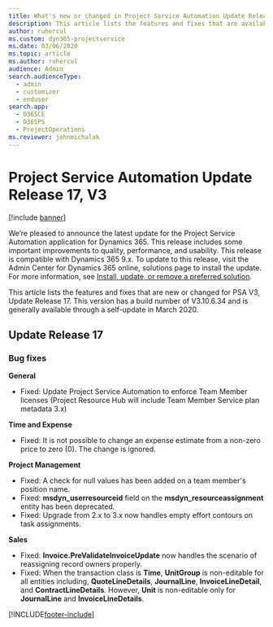 ```yaml
---
title: What's new or changed in Project Service Automation Update Release 17, V3
description: This article lists the features and fixes that are available in Project Service Automation Update Release 17, V3.
author: ruhercul
ms.custom: dyn365-projectservice
ms.date: 03/06/2020
ms.topic: article
ms.author: ruhercul
audience: Admin
search.audienceType: 
  - admin
  - customizer
  - enduser
search.app: 
  - D365CE
  - D365PS
  - ProjectOperations
ms.reviewer: johnmichalak
---
```



# Project Service Automation Update Release 17, V3

[!include [banner](../includes/psa-now-project-operations.md)]

We’re pleased to announce the latest update for the Project Service Automation application for Dynamics 365. This release includes some important improvements to quality, performance, and usability.  This release is compatible with Dynamics 365 9.x. To update to this release, visit the Admin Center for Dynamics 365 online, solutions page to install the update. For more information, see [Install, update, or remove a preferred solution](/power-platform/admin/install-remove-preferred-solution).

This article lists the features and fixes that are new or changed for PSA V3, Update Release 17. This version has a build number of V3.10.6.34 and is generally available through a self-update in March 2020.


## Update Release 17

### Bug fixes

**General**

- Fixed: Update Project Service Automation to enforce Team Member licenses (Project Resource Hub will include Team Member Service plan metadata 3.x)
 
**Time and Expense**

- Fixed: It is not possible to change an expense estimate from a non-zero price to zero (0). The change is ignored.

**Project Management**

- Fixed: A check for null values has been added on a team member's position name.
- Fixed: **msdyn_userresourceid** field on the **msdyn_resourceassignment** entity has been deprecated.
- Fixed: Upgrade from 2.x to 3.x now handles empty effort contours on task assignments.

**Sales**

- Fixed: **Invoice.PreValidateInvoiceUpdate** now handles the scenario of reassigning record owners properly.
- Fixed: When the transaction class is **Time**, **UnitGroup** is non-editable for all entities including, **QuoteLineDetails**, **JournalLine**, **InvoiceLineDetail**, and **ContractLineDetails**. However, **Unit** is non-editable only for **JournalLine** and **InvoiceLineDetails**.




[!INCLUDE[footer-include](../includes/footer-banner.md)]
